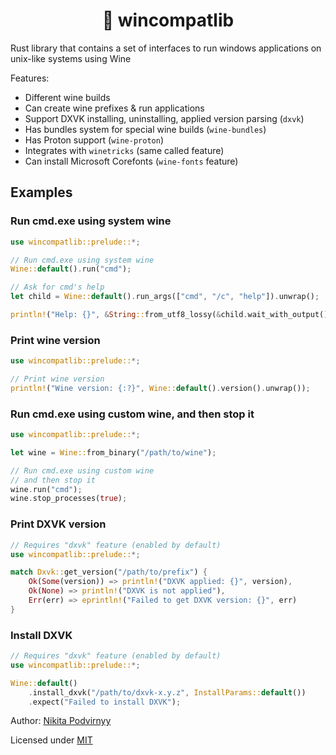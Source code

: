 <h1 align="center">🦀 wincompatlib</h1>

Rust library that contains a set of interfaces to run windows applications on unix-like systems using Wine

Features:

- Different wine builds
- Can create wine prefixes & run applications
- Support DXVK installing, uninstalling, applied version parsing (`dxvk`)
- Has bundles system for special wine builds (`wine-bundles`)
- Has Proton support (`wine-proton`)
- Integrates with `winetricks` (same called feature)
- Can install Microsoft Corefonts (`wine-fonts` feature)

## Examples

### Run cmd.exe using system wine

```rust
use wincompatlib::prelude::*;

// Run cmd.exe using system wine
Wine::default().run("cmd");

// Ask for cmd's help
let child = Wine::default().run_args(["cmd", "/c", "help"]).unwrap();

println!("Help: {}", &String::from_utf8_lossy(&child.wait_with_output().unwrap()));
```

### Print wine version

```rust
use wincompatlib::prelude::*;

// Print wine version
println!("Wine version: {:?}", Wine::default().version().unwrap());
```

### Run cmd.exe using custom wine, and then stop it

```rust
use wincompatlib::prelude::*;

let wine = Wine::from_binary("/path/to/wine");

// Run cmd.exe using custom wine
// and then stop it
wine.run("cmd");
wine.stop_processes(true);
```

### Print DXVK version

```rust
// Requires "dxvk" feature (enabled by default)
use wincompatlib::prelude::*;

match Dxvk::get_version("/path/to/prefix") {
    Ok(Some(version)) => println!("DXVK applied: {}", version),
    Ok(None) => println!("DXVK is not applied"),
    Err(err) => eprintln!("Failed to get DXVK version: {}", err)
}
```

### Install DXVK

```rust
// Requires "dxvk" feature (enabled by default)
use wincompatlib::prelude::*;

Wine::default()
    .install_dxvk("/path/to/dxvk-x.y.z", InstallParams::default())
    .expect("Failed to install DXVK");
```

Author: [Nikita Podvirnyy](https://github.com/krypt0nn)

Licensed under [MIT](LICENSE)
